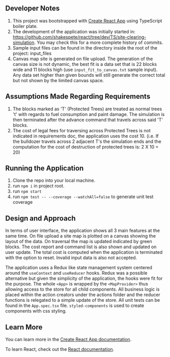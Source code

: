 ## Developer Notes

1) This project was bootstrapped with [Create React App](https://github.com/facebook/create-react-app) using TypeScript boiler plate.
2) The development of the application was initially started in: https://github.com/shakespete/react/tree/dev/TS/site-clearing-simulation. You may check this for a more complete history of commits.
3) Sample input files can be found in the directory inside the root of the project: input_files
4) Canvas map site is generated on file upload. The generation of the canvas size is not dynamic, the best fit is a data set that is 22 blocks wide and 11 blocks high (use `input_fit_to_canvas.txt` sample input). Any data set higher than given bounds will still generate the correct total but not shown by the limited canvas space.

## Assumptions Made Regarding Requirements

1) The blocks marked as 'T' (Protected Trees) are treated as normal trees 't' with regards to fuel consumption and paint damage. The simulation is then terminated after the advance command that travels across said 'T' blocks.
2) The cost of legal fees for traversing across Protected Trees is not indicated in requirements doc, the application uses the cost 10. (i.e. If the bulldozer travels across 2 adjacent T's the simulation ends and the computation for the cost of destruction of protected trees is: 2 X 10 = 20)

## Running the Application

1) Clone the repo into your local machine.
2) run `npm i` in project root.
3) run `npm start`
4) run `npm test -- --coverage --watchAll=false` to generate unit test coverage

## Design and Approach

In terms of user interface, the application shows all 3 main features at the same time. On file upload a site map is plotted on a canvas showing the layout of the data. On traversal the map is updated indicated by green blocks. The cost report and command list is also shown and updated on user update. The total cost is computed when the application is terminated with the option to reset. Invalid input data is also not accepted.

The application uses a Redux like state management system centered around the `useContext` and `useReducer` hooks. Redux was a possible alternative but given the simplicity of the application, the hooks were fit for the purpose. The whole `<App>` is wrapped by the `<MapProvider>` thus allowing access to the store for all child components. All business logic is placed within the action creators under the actions folder and the reducer functions is relegated to a simple update of the store. All unit tests can be found in the `App.spec.tsx` file. `styled-components` is used to create components with css styling.

## Learn More

You can learn more in the [Create React App documentation](https://facebook.github.io/create-react-app/docs/getting-started).

To learn React, check out the [React documentation](https://reactjs.org/).
